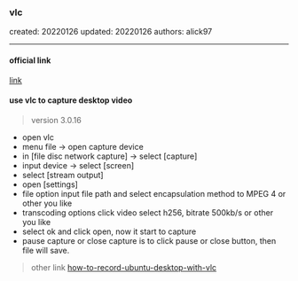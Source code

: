 ### vlc

created: 20220126 updated: 20220126 authors: alick97

---
#### official link
[link](https://www.videolan.org/vlc/)

#### use vlc to capture desktop video
> version 3.0.16

- open vlc
- menu file -> open capture device
- in [file disc network capture] -> select [capture]
- input device -> select [screen]
- select [stream output]
- open [settings]
- file option input file path and select encapsulation method to MPEG 4 or other you like
- transcoding options click video select h256, bitrate 500kb/s or other you like
- select ok  and click open, now it start to capture
- pause capture or close capture is to click pause or close button, then file will save.

> other link
> [how-to-record-ubuntu-desktop-with-vlc](https://ubunlog.com/en/how-to-record-ubuntu-desktop-with-vlc/) 
